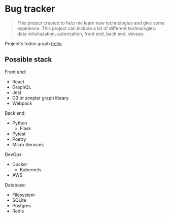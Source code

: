 # Bug tracker

> This project created to help me learn new technologies and give some expirience. This project can include a lot of different technologies: data virtuliazation, autorization, front end, back end, devops.

Project's todos graph [trello](https://trello.com/b/sIgFvLWc/bug-tracker).

## Possible stack

Front end:

- React
- GraphQL
- Jest
- D3 or simpler graph library
- Webpack

Back end:

- Python
  - Flask
- Pytest
- Poetry
- Micro Services

DevOps:

- Docker
  - Kubernets
- AWS

Database:

- Filesystem
- SQLite
- Postgres
- Redis
